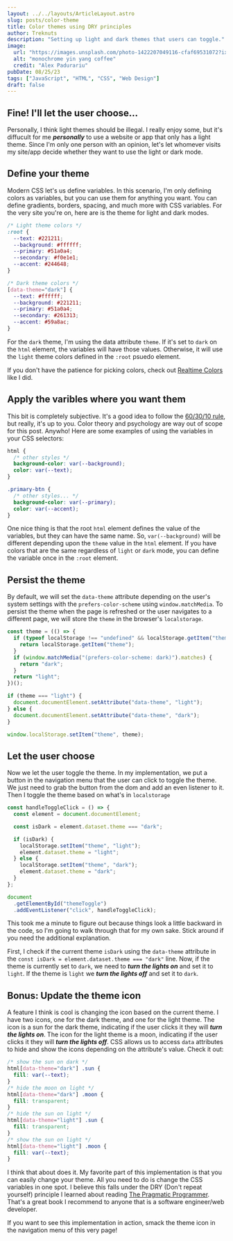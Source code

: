 ```yaml
---
layout: ../../layouts/ArticleLayout.astro
slug: posts/color-theme
title: Color themes using DRY principles
author: Treknuts
description: "Setting up light and dark themes that users can toggle."
image:
  url: "https://images.unsplash.com/photo-1422207049116-cfaf69531072?ixlib=rb-4.0.3&ixid=M3wxMjA3fDB8MHxzZWFyY2h8M3x8eWluJTIwYW5kJTIweWFuZ3xlbnwwfHwwfHx8MA%3D%3D&auto=format&fit=crop&w=500&q=60"
  alt: "monochrome yin yang coffee"
  credit: "Alex Padurariu"
pubDate: 08/25/23
tags: ["JavaScript", "HTML", "CSS", "Web Design"]
draft: false
---
```


## Fine! I'll let the user choose...

Personally, I think light themes should be illegal. I really enjoy some, but it's diffucult for me **_personally_** to use a website or app that only has a light theme. Since I'm only one person with an opinion, let's let whomever visits my site/app decide whether they want to use the light or dark mode.

## Define your theme

Modern CSS let's us define variables. In this scenario, I'm only defining colors as variables, but you can use them for anything you want. You can define gradients, borders, spacing, and much more with CSS variables. For the very site you're on, here are is the theme for light and dark modes.

```css
/* Light theme colors */
:root {
  --text: #221211;
  --background: #ffffff;
  --primary: #51a0a4;
  --secondary: #f0e1e1;
  --accent: #244648;
}

/* Dark theme colors */
[data-theme="dark"] {
  --text: #ffffff;
  --background: #221211;
  --primary: #51a0a4;
  --secondary: #261313;
  --accent: #59a8ac;
}
```

For the `dark` theme, I'm using the data attribute `theme`. If it's set to `dark` on the `html` element, the variables will have those values. Otherwise, it will use the `light` theme colors defined in the `:root` psuedo element.

If you don't have the patience for picking colors, check out [Realtime Colors](https://www.realtimecolors.com) like I did.

## Apply the varibles where you want them

This bit is completely subjective. It's a good idea to follow the [60/30/10 rule](https://www.youtube.com/watch?v=UWwNIMHFdW4&t=139s), but really, it's up to you. Color theory and psychology are way out of scope for this post. Anywho! Here are some examples of using the variables in your CSS selectors:

```css
html {
  /* other styles */
  background-color: var(--background);
  color: var(--text);
}

.primary-btn {
  /* other styles... */
  background-color: var(--primary);
  color: var(--accent);
}
```

One nice thing is that the root `html` element defines the value of the variables, but they can have the same name. So, `var(--background)` will be different depending upon the `theme` value in the `html` element. If you have colors that are the same regardless of `light` or `dark` mode, you can define the variable once in the `:root` element.

## Persist the theme

By default, we will set the `data-theme` attribute depending on the user's system settings with the `prefers-color-scheme` using `window.matchMedia`. To persist the theme when the page is refreshed or the user navigates to a different page, we will store the `theme` in the browser's `localstorage`.

```javascript
const theme = (() => {
  if (typeof localStorage !== "undefined" && localStorage.getItem("theme")) {
    return localStorage.getItem("theme");
  }
  if (window.matchMedia("(prefers-color-scheme: dark)").matches) {
    return "dark";
  }
  return "light";
})();

if (theme === "light") {
  document.documentElement.setAttribute("data-theme", "light");
} else {
  document.documentElement.setAttribute("data-theme", "dark");
}

window.localStorage.setItem("theme", theme);
```

## Let the user choose

Now we let the user toggle the theme. In my implementation, we put a button in the navigation menu that the user can click to toggle the theme. We just need to grab the button from the dom and add an even listener to it. Then I toggle the theme based on what's in `localstorage`

```javascript
const handleToggleClick = () => {
  const element = document.documentElement;

  const isDark = element.dataset.theme === "dark";

  if (isDark) {
    localStorage.setItem("theme", "light");
    element.dataset.theme = "light";
  } else {
    localStorage.setItem("theme", "dark");
    element.dataset.theme = "dark";
  }
};

document
  .getElementById("themeToggle")
  .addEventListener("click", handleToggleClick);
```

This took me a minute to figure out because things look a little backward in the code, so I'm going to walk through that for my own sake. Stick around if you need the additional explanation.

First, I check if the current theme `isDark` using the `data-theme` attribute in the `const isDark = element.dataset.theme === "dark"` line. Now, if the theme is currently set to `dark`, we need to **_turn the lights on_** and set it to `light`. If the theme is `light` we **_turn the lights off_** and set it to `dark`.

## **Bonus**: Update the theme icon

A feature I think is cool is changing the icon based on the current theme. I have two icons, one for the dark theme, and one for the light theme. The icon is a sun for the dark theme, indicating if the user clicks it they will **_turn the lights on_**. The icon for the light theme is a moon, indicating if the user clicks it they will **_turn the lights off_**. CSS allows us to access `data` attributes to hide and show the icons depending on the attribute's value. Check it out:

```css
/* show the sun on dark */
html[data-theme="dark"] .sun {
  fill: var(--text);
}
/* hide the moon on light */
html[data-theme="dark"] .moon {
  fill: transparent;
}
/* hide the sun on light */
html[data-theme="light"] .sun {
  fill: transparent;
}
/* show the sun on light */
html[data-theme="light"] .moon {
  fill: var(--text);
}
```

I think that about does it. My favorite part of this implementation is that you can easily change your theme. All you need to do is change the CSS variables in one spot. I believe this falls under the DRY (Don't repeat yourself) principle I learned about reading [The Pragmatic Programmer](https://www.amazon.com/Pragmatic-Programmer-journey-mastery-Anniversary/). That's a great book I recommend to anyone that is a software engineer/web developer.

If you want to see this implementation in action, smack the theme icon in the navigation menu of this very page!
